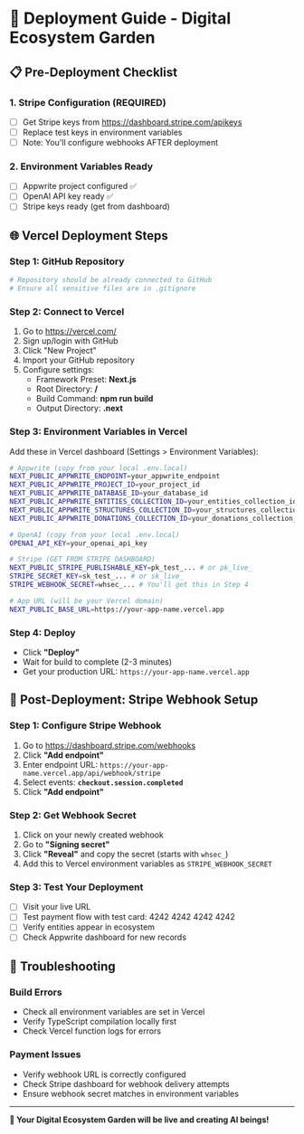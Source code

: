 # 🚀 Deployment Guide - Digital Ecosystem Garden

## 📋 Pre-Deployment Checklist

### 1. Stripe Configuration (REQUIRED)
- [ ] Get Stripe keys from https://dashboard.stripe.com/apikeys
- [ ] Replace test keys in environment variables
- [ ] Note: You'll configure webhooks AFTER deployment

### 2. Environment Variables Ready
- [ ] Appwrite project configured ✅
- [ ] OpenAI API key ready ✅
- [ ] Stripe keys ready (get from dashboard)

## 🌐 Vercel Deployment Steps

### Step 1: GitHub Repository
```bash
# Repository should be already connected to GitHub
# Ensure all sensitive files are in .gitignore
```

### Step 2: Connect to Vercel
1. Go to https://vercel.com/
2. Sign up/login with GitHub
3. Click "New Project"
4. Import your GitHub repository
5. Configure settings:
   - Framework Preset: **Next.js**
   - Root Directory: **/** 
   - Build Command: **npm run build**
   - Output Directory: **.next**

### Step 3: Environment Variables in Vercel
Add these in Vercel dashboard (Settings > Environment Variables):

```bash
# Appwrite (copy from your local .env.local)
NEXT_PUBLIC_APPWRITE_ENDPOINT=your_appwrite_endpoint
NEXT_PUBLIC_APPWRITE_PROJECT_ID=your_project_id
NEXT_PUBLIC_APPWRITE_DATABASE_ID=your_database_id
NEXT_PUBLIC_APPWRITE_ENTITIES_COLLECTION_ID=your_entities_collection_id
NEXT_PUBLIC_APPWRITE_STRUCTURES_COLLECTION_ID=your_structures_collection_id
NEXT_PUBLIC_APPWRITE_DONATIONS_COLLECTION_ID=your_donations_collection_id

# OpenAI (copy from your local .env.local) 
OPENAI_API_KEY=your_openai_api_key

# Stripe (GET FROM STRIPE DASHBOARD)
NEXT_PUBLIC_STRIPE_PUBLISHABLE_KEY=pk_test_... # or pk_live_
STRIPE_SECRET_KEY=sk_test_... # or sk_live_
STRIPE_WEBHOOK_SECRET=whsec_... # You'll get this in Step 4

# App URL (will be your Vercel domain)
NEXT_PUBLIC_BASE_URL=https://your-app-name.vercel.app
```

### Step 4: Deploy
- Click **"Deploy"**
- Wait for build to complete (2-3 minutes)
- Get your production URL: `https://your-app-name.vercel.app`

## 🎯 Post-Deployment: Stripe Webhook Setup

### Step 1: Configure Stripe Webhook
1. Go to https://dashboard.stripe.com/webhooks
2. Click **"Add endpoint"**
3. Enter endpoint URL: `https://your-app-name.vercel.app/api/webhook/stripe`
4. Select events: **`checkout.session.completed`**
5. Click **"Add endpoint"**

### Step 2: Get Webhook Secret
1. Click on your newly created webhook
2. Go to **"Signing secret"** 
3. Click **"Reveal"** and copy the secret (starts with `whsec_`)
4. Add this to Vercel environment variables as `STRIPE_WEBHOOK_SECRET`

### Step 3: Test Your Deployment
- [ ] Visit your live URL
- [ ] Test payment flow with test card: 4242 4242 4242 4242
- [ ] Verify entities appear in ecosystem
- [ ] Check Appwrite dashboard for new records

## 🔧 Troubleshooting

### Build Errors
- Check all environment variables are set in Vercel
- Verify TypeScript compilation locally first
- Check Vercel function logs for errors

### Payment Issues  
- Verify webhook URL is correctly configured
- Check Stripe dashboard for webhook delivery attempts
- Ensure webhook secret matches in environment variables

---

**🎉 Your Digital Ecosystem Garden will be live and creating AI beings!**